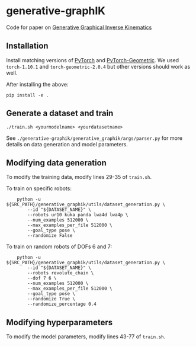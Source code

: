 # generative-graphIK
Code for paper on [Generative Graphical Inverse Kinematics](https://arxiv.org/abs/2209.08812)

## Installation
Install matching versions of [PyTorch](https://pytorch.org/get-started/previous-versions/#v1101:~:text=org/whl/cpu-,v1.10.1,-Conda) and [PyTorch-Geometric](https://pytorch-geometric.readthedocs.io/en/2.0.3/notes/installation.html). We used `torch-1.10.1` and `torch-geometric-2.0.4` but other versions should work as well. 

After installing the above:
```
pip install -e .
```

## Generate a dataset and train
```
./train.sh <yourmodelname> <yourdatasetname>
```

See `./generative-graphik/generative_graphik/args/parser.py` for more details on data generation and model parameters.

## Modifying data generation
To modify the training data, modify lines 29-35 of `train.sh`.

To train on specific robots:
```
    python -u ${SRC_PATH}/generative_graphik/utils/dataset_generation.py \
        --id "${DATASET_NAME}" \
        --robots ur10 kuka panda lwa4d lwa4p \
        --num_examples 512000 \
        --max_examples_per_file 512000 \
        --goal_type pose \
        --randomize False
```

To train on random robots of DOFs 6 and 7:
```
    python -u ${SRC_PATH}/generative_graphik/utils/dataset_generation.py \
        --id "${DATASET_NAME}" \
        --robots revolute_chain \
        --dof 7 6 \
        --num_examples 512000 \
        --max_examples_per_file 512000 \
        --goal_type pose \
        --randomize True \
        --randomize_percentage 0.4
```

## Modifying hyperparameters
To modify the model parameters, modify lines 43-77 of `train.sh`.
